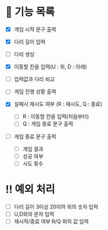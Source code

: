 # 🌉 기능 목록

- [x] 게임 시작 문구 출력
- [x] 다리 길이 입력
- [ ] 다리 생성
- [x] 이동할 칸을 입력(U : 위, D : 아래)
- [ ] 입력값과 다리 비교
- [ ] 게임 진행 상황 출력

- [x] 실패시 재시도 여부 (R : 재시도, Q : 종료)

  - [ ] R : 이동할 칸을 입력(처음부터)
  - [ ] Q : 게임 종료 문구 출력

- [ ] 게임 종료 문구 출력
  - [ ] 게임 결과
  - [ ] 성공 여부
  - [ ] 시도 횟수

# ‼️ 예외 처리

- [ ] 다리 길이 3이상 20이하 외의 숫자 입력
- [ ] U,D외의 문자 입력
- [ ] 재시작/종료 여부 R/Q 외의 값 입력
